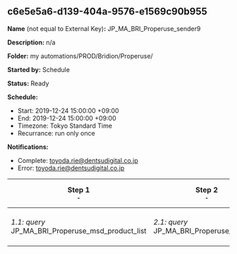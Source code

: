 ## c6e5e5a6-d139-404a-9576-e1569c90b955

**Name** (not equal to External Key)**:** JP_MA_BRI_Properuse_sender9

**Description:** n/a

**Folder:** my automations/PROD/Bridion/Properuse/

**Started by:** Schedule

**Status:** Ready

**Schedule:**

* Start: 2019-12-24 15:00:00 +09:00
* End: 2019-12-24 15:00:00 +09:00
* Timezone: Tokyo Standard Time
* Recurrance: run only once

**Notifications:**

* Complete: toyoda.rie@dentsudigital.co.jp
* Error: toyoda.rie@dentsudigital.co.jp

| Step 1<br>_<small>-</small>_ | Step 2<br>_<small>-</small>_ | Step 3<br>_<small>-</small>_ | Step 4<br>_<small>-</small>_ |
| --- | --- | --- | --- |
| _1.1: query_<br>JP_MA_BRI_Properuse_msd_product_list | _2.1: query_<br>JP_MA_BRI_Properuse_sender9 | _3.1: wait_<br>04:00 PM | _4.1: emailSend_<br>JP_MA_BRI_Properuse_sender9 |
